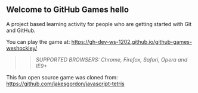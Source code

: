 ## Welcome to GitHub Games hello

A project based learning activity for people who are getting started with Git and GitHub.

You can play the game at: https://gh-dev-ws-1202.github.io/github-games-weshockley/

>> _*SUPPORTED BROWSERS*: Chrome, Firefox, Safari, Opera and IE9+_

This fun open source game was cloned from: https://github.com/jakesgordon/javascript-tetris
